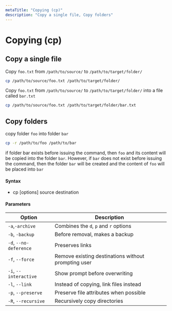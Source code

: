 ```yaml
---
metaTitle: "Copying (cp)"
description: "Copy a single file, Copy folders"
---
```


# Copying (cp)

## Copy a single file

Copy `foo.txt` from `/path/to/source/` to `/path/to/target/folder/`

```bash
cp /path/to/source/foo.txt /path/to/target/folder/

```

Copy `foo.txt` from `/path/to/source/` to `/path/to/target/folder/` into a file called `bar.txt`

```bash
cp /path/to/source/foo.txt /path/to/target/folder/bar.txt

```

## Copy folders

copy folder `foo` into folder `bar`

```bash
cp -r /path/to/foo /path/to/bar

```

if folder bar exists before issuing the command, then `foo` and its content will be copied into the folder `bar`.
However, if `bar` does not exist before issuing the command, then the folder `bar` will be created and the content of `foo` will be placed into `bar`

#### Syntax

- cp [options] source destination

#### Parameters

| Option                 | Description                                         |
| ---------------------- | --------------------------------------------------- |
| `-a`,`-archive`        | Combines the `d`, `p` and `r` options               |
| `-b`, `-backup`        | Before removal, makes a backup                      |
| `-d`, `--no-deference` | Preserves links                                     |
| `-f`, `--force`        | Remove existing destinations without prompting user |
| `-i`, `--interactive`  | Show prompt before overwriting                      |
| `-l`, `--link`         | Instead of copying, link files instead              |
| `-p`, `--preserve`     | Preserve file attributes when possible              |
| `-R`, `--recursive`    | Recursively copy directories                        |
